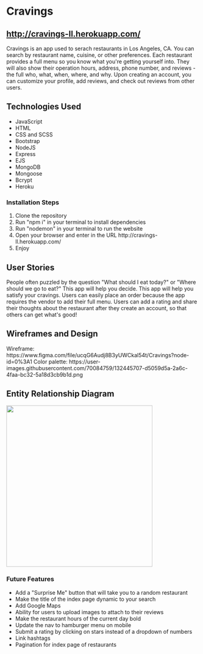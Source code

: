 <h1>Cravings</h1>
<a href="http://cravings-ll.herokuapp.com/"><h2>http://cravings-ll.herokuapp.com/</h2></a>

Cravings is an app used to serach restaurants in Los Angeles, CA. You can search by restaurant name, cuisine, or other preferences. Each restaurant provides a full menu so you know what you're getting yourself into. They will also show their operation hours, address, phone number, and reviews - the full who, what, when, where, and why. Upon creating an account, you can customize your profile, add reviews, and check out reviews from other users.

<h2>Technologies Used</h2>
<ul>
<li>JavaScript</li>
<li>HTML</li>
<li>CSS and SCSS</li>
<li>Bootstrap</li>
<li>NodeJS</li>
<li>Express</li>
<li>EJS</li>
<li>MongoDB</li>
<li>Mongoose</li>
<li>Bcrypt</li>
<li>Heroku</li>
</ul>

<h3>Installation Steps</h3>
<ol>
  <li>Clone the repository</li>
  <li>Run "npm i" in your terminal to install dependencies</li>
  <li>Run "nodemon" in your terminal to run the website</li>
  <li>Open your browser and enter in the URL http://cravings-ll.herokuapp.com/</li>
  <li>Enjoy</li>
</ol>

<h2>User Stories</h2>
People often puzzled by the question "What should I eat today?" or "Where should we go to eat?" This app will help you decide. This app will help you satisfy your cravings. Users can easily place an order because the app requires the vendor to add their full menu. Users can add a rating and share their thoughts about the restaurant after they create an account, so that others can get what's good!

<h2>Wireframes and Design</h2>
Wireframe: https://www.figma.com/file/ucqG6Audj8B3yUWCkal54t/Cravings?node-id=0%3A1
Color palette: https://user-images.githubusercontent.com/70084759/132445707-d5059d5a-2a6c-4faa-bc32-5a18d3cb9b1d.png

<h2>Entity Relationship Diagram</h2>
<img src="/images/cravingsERD.png" width="383" height="422" />

<h3>Future Features</h3>
<ul>
  <li>Add a "Surprise Me" button that will take you to a random restaurant</li>
  <li>Make the title of the index page dynamic to your search</li>
  <li>Add Google Maps</li>
  <li>Ability for users to upload images to attach to their reviews</li>
  <li>Make the restaurant hours of the current day bold</li>
  <li>Update the nav to hamburger menu on mobile</li>
  <li>Submit a rating by clicking on stars instead of a dropdown of numbers</li>
  <li>Link hashtags</li>
  <li>Pagination for index page of restaurants</li>
</ul>
